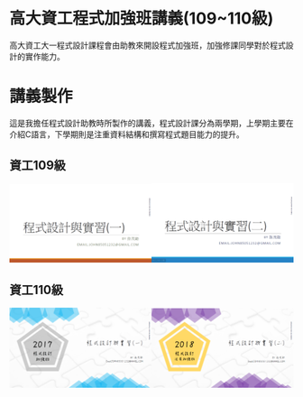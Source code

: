 # 高大資工程式加強班講義(109~110級)

高大資工大一程式設計課程會由助教來開設程式加強班，加強修課同學對於程式設計的實作能力。


# 講義製作
這是我擔任程式設計助教時所製作的講義，程式設計課分為兩學期，上學期主要在介紹C語言，下學期則是注重資料結構和撰寫程式題目能力的提升。
## 資工109級
<img src="./預覽圖/1.PNG"  height = "auto" width="50%"><img src="./預覽圖/2.PNG"  height = "auto" width="50%">
## 資工110級
<img src="./預覽圖/3.PNG"  height = "auto" width="50%"><img src="./預覽圖/4.PNG"  height = "auto" width="50%">
